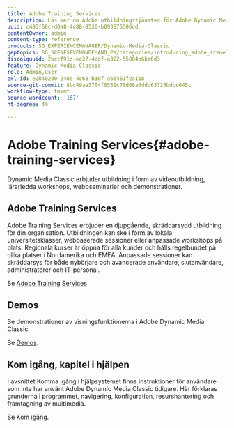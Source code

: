 ```yaml
---
title: Adobe Training Services
description: Läs mer om Adobe utbildningstjänster för Adobe Dynamic Media Classic.
uuid: c405f60c-d0a8-4c88-8530-b093875500cd
contentOwner: admin
content-type: reference
products: SG_EXPERIENCEMANAGER/Dynamic-Media-Classic
geptopics: SG_SCENESEVENONDEMAND_PK/categories/introducing_adobe_scene7
discoiquuid: 2bccf91d-ec27-4cdf-a322-55804b6ba0d3
feature: Dynamic Media Classic
role: Admin,User
exl-id: e2840200-246e-4c68-b10f-a66461f2a118
source-git-commit: 8bc49ae3704f0551c70d68a0ddd63725bdcc645c
workflow-type: tm+mt
source-wordcount: '167'
ht-degree: 4%

---
```


# Adobe Training Services{#adobe-training-services}

Dynamic Media Classic erbjuder utbildning i form av videoutbildning, lärarledda workshops, webbseminarier och demonstrationer.

## Adobe Training Services

Adobe Training Services erbjuder en djupgående, skräddarsydd utbildning för din organisation. Utbildningen kan ske i form av lokala universitetsklasser, webbaserade sessioner eller anpassade workshops på plats. Regionala kurser är öppna för alla kunder och hålls regelbundet på olika platser i Nordamerika och EMEA. Anpassade sessioner kan skräddarsys för både nybörjare och avancerade användare, slutanvändare, administratörer och IT-personal.

Se [Adobe Training Services](https://learning.adobe.com/)

## Demos

Se demonstrationer av visningsfunktionerna i Adobe Dynamic Media Classic.

Se [Demos](https://landing.adobe.com/en/na/dynamic-media/ctir-2755/live-demos.html).

## Kom igång, kapitel i hjälpen

I avsnittet Komma igång i hjälpsystemet finns instruktioner för användare som inte har använt Adobe Dynamic Media Classic tidigare. Här förklaras grunderna i programmet, navigering, konfiguration, resurshantering och framtagning av multimedia.

Se [Kom igång](dmc-platform-overview.md).
